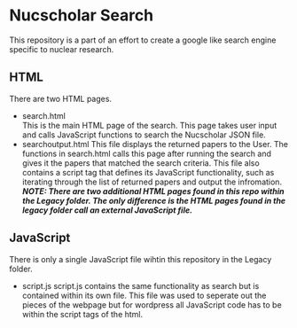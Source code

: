 # Nucscholar Search
This repository is a part of an effort to create a google like search engine specific to nuclear research. 
## HTML
There are two HTML pages.
* search.html  
This is the main HTML page of the search. This page takes user input and calls JavaScript functions to search the Nucscholar JSON file.
* searchoutput.html
This file displays the returned papers to the User. The functions in search.html calls this page after running the search and gives it the papers that matched the search criteria. This file also contains a script tag that defines its JavaScript functionality, such as iterating through the list of returned papers and output the infromation.  
***NOTE: There are two additional HTML pages found in this repo within the Legacy folder. The only difference is the HTML pages found in the legacy folder call an external JavaScript file.***
## JavaScript
There is only a single JavaScript file wihtin this repository in the Legacy folder.
* script.js
script.js contains the same functionality as search but is contained within its own file. This file was used to seperate out the pieces of the webpage but for wordpress all JavaScript code has to be within the script tags of the html. 
